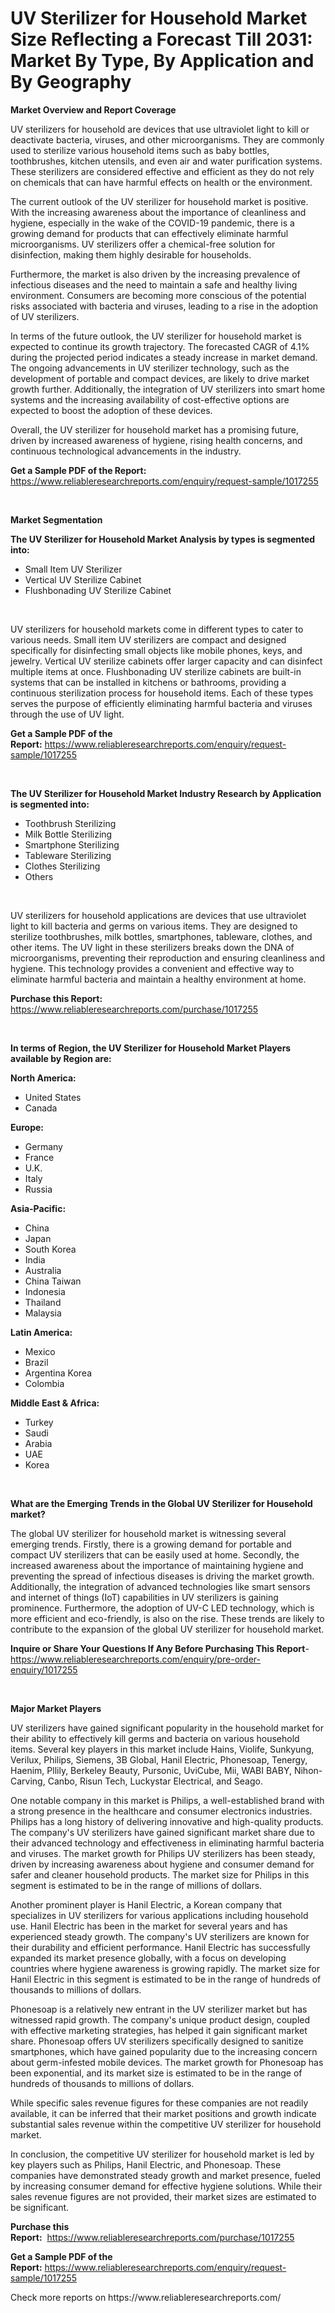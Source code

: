 <p><h1>UV Sterilizer for Household Market Size Reflecting a Forecast Till 2031: Market By Type, By Application and By Geography</h1></p><p><strong>Market Overview and Report Coverage</strong></p>
<p><p>UV sterilizers for household are devices that use ultraviolet light to kill or deactivate bacteria, viruses, and other microorganisms. They are commonly used to sterilize various household items such as baby bottles, toothbrushes, kitchen utensils, and even air and water purification systems. These sterilizers are considered effective and efficient as they do not rely on chemicals that can have harmful effects on health or the environment.</p><p>The current outlook of the UV sterilizer for household market is positive. With the increasing awareness about the importance of cleanliness and hygiene, especially in the wake of the COVID-19 pandemic, there is a growing demand for products that can effectively eliminate harmful microorganisms. UV sterilizers offer a chemical-free solution for disinfection, making them highly desirable for households.</p><p>Furthermore, the market is also driven by the increasing prevalence of infectious diseases and the need to maintain a safe and healthy living environment. Consumers are becoming more conscious of the potential risks associated with bacteria and viruses, leading to a rise in the adoption of UV sterilizers.</p><p>In terms of the future outlook, the UV sterilizer for household market is expected to continue its growth trajectory. The forecasted CAGR of 4.1% during the projected period indicates a steady increase in market demand. The ongoing advancements in UV sterilizer technology, such as the development of portable and compact devices, are likely to drive market growth further. Additionally, the integration of UV sterilizers into smart home systems and the increasing availability of cost-effective options are expected to boost the adoption of these devices.</p><p>Overall, the UV sterilizer for household market has a promising future, driven by increased awareness of hygiene, rising health concerns, and continuous technological advancements in the industry.</p></p>
<p><strong>Get a Sample PDF of the Report:</strong> <a href="https://www.reliableresearchreports.com/enquiry/request-sample/1017255">https://www.reliableresearchreports.com/enquiry/request-sample/1017255</a></p>
<p>&nbsp;</p>
<p><strong>Market Segmentation</strong></p>
<p><strong>The UV Sterilizer for Household Market Analysis by types is segmented into:</strong></p>
<p><ul><li>Small Item UV Sterilizer</li><li>Vertical UV Sterilize Cabinet</li><li>Flushbonading UV Sterilize Cabinet</li></ul></p>
<p>&nbsp;</p>
<p><p>UV sterilizers for household markets come in different types to cater to various needs. Small item UV sterilizers are compact and designed specifically for disinfecting small objects like mobile phones, keys, and jewelry. Vertical UV sterilize cabinets offer larger capacity and can disinfect multiple items at once. Flushbonading UV sterilize cabinets are built-in systems that can be installed in kitchens or bathrooms, providing a continuous sterilization process for household items. Each of these types serves the purpose of efficiently eliminating harmful bacteria and viruses through the use of UV light.</p></p>
<p><strong>Get a Sample PDF of the Report:</strong>&nbsp;<a href="https://www.reliableresearchreports.com/enquiry/request-sample/1017255">https://www.reliableresearchreports.com/enquiry/request-sample/1017255</a></p>
<p>&nbsp;</p>
<p><strong>The UV Sterilizer for Household Market Industry Research by Application is segmented into:</strong></p>
<p><ul><li>Toothbrush Sterilizing</li><li>Milk Bottle Sterilizing</li><li>Smartphone Sterilizing</li><li>Tableware Sterilizing</li><li>Clothes Sterilizing</li><li>Others</li></ul></p>
<p>&nbsp;</p>
<p><p>UV sterilizers for household applications are devices that use ultraviolet light to kill bacteria and germs on various items. They are designed to sterilize toothbrushes, milk bottles, smartphones, tableware, clothes, and other items. The UV light in these sterilizers breaks down the DNA of microorganisms, preventing their reproduction and ensuring cleanliness and hygiene. This technology provides a convenient and effective way to eliminate harmful bacteria and maintain a healthy environment at home.</p></p>
<p><strong>Purchase this Report:</strong>&nbsp; <a href="https://www.reliableresearchreports.com/purchase/1017255">https://www.reliableresearchreports.com/purchase/1017255</a></p>
<p>&nbsp;</p>
<p><strong>In terms of Region, the UV Sterilizer for Household Market Players available by Region are:</strong></p>
<p>
    <p> <strong> North America: </strong>
        <ul>
            <li>United States</li>
            <li>Canada</li>
        </ul>
        </p> 
    <p> <strong> Europe: </strong>
        <ul>
            <li>Germany</li>
            <li>France</li>
            <li>U.K.</li>
            <li>Italy</li>
            <li>Russia</li>
        </ul>
        </p> 
    <p> <strong> Asia-Pacific: </strong>
        <ul>
            <li>China</li>
            <li>Japan</li>
            <li>South Korea</li>
            <li>India</li>
            <li>Australia</li>
            <li>China Taiwan</li>
            <li>Indonesia</li>
            <li>Thailand</li>
            <li>Malaysia</li>
        </ul>
        </p> 
    <p> <strong> Latin America: </strong>
        <ul>
            <li>Mexico</li>
            <li>Brazil</li>
            <li>Argentina Korea</li>
            <li>Colombia</li>
        </ul>
        </p> 
    <p> <strong> Middle East & Africa: </strong>
        <ul>
            <li>Turkey</li>
            <li>Saudi</li>
            <li>Arabia</li>
            <li>UAE</li>
            <li>Korea</li>
        </ul>
    </p>
    </p>
<p>&nbsp;</p>
<p><strong>What are the Emerging Trends in the Global UV Sterilizer for Household market?</strong></p>
<p><p>The global UV sterilizer for household market is witnessing several emerging trends. Firstly, there is a growing demand for portable and compact UV sterilizers that can be easily used at home. Secondly, the increased awareness about the importance of maintaining hygiene and preventing the spread of infectious diseases is driving the market growth. Additionally, the integration of advanced technologies like smart sensors and internet of things (IoT) capabilities in UV sterilizers is gaining prominence. Furthermore, the adoption of UV-C LED technology, which is more efficient and eco-friendly, is also on the rise. These trends are likely to contribute to the expansion of the global UV sterilizer for household market.</p></p>
<p><strong>Inquire or Share Your Questions If Any Before Purchasing This Report</strong>- <a href="https://www.reliableresearchreports.com/enquiry/pre-order-enquiry/1017255">https://www.reliableresearchreports.com/enquiry/pre-order-enquiry/1017255</a></p>
<p>&nbsp;</p>
<p><strong>Major Market Players</strong></p>
<p><p>UV sterilizers have gained significant popularity in the household market for their ability to effectively kill germs and bacteria on various household items. Several key players in this market include Hains, Violife, Sunkyung, Verilux, Philips, Siemens, 3B Global, Hanil Electric, Phonesoap, Tenergy, Haenim, Pllily, Berkeley Beauty, Pursonic, UviCube, Mii, WABI BABY, Nihon-Carving, Canbo, Risun Tech, Luckystar Electrical, and Seago.</p><p>One notable company in this market is Philips, a well-established brand with a strong presence in the healthcare and consumer electronics industries. Philips has a long history of delivering innovative and high-quality products. The company's UV sterilizers have gained significant market share due to their advanced technology and effectiveness in eliminating harmful bacteria and viruses. The market growth for Philips UV sterilizers has been steady, driven by increasing awareness about hygiene and consumer demand for safer and cleaner household products. The market size for Philips in this segment is estimated to be in the range of millions of dollars.</p><p>Another prominent player is Hanil Electric, a Korean company that specializes in UV sterilizers for various applications including household use. Hanil Electric has been in the market for several years and has experienced steady growth. The company's UV sterilizers are known for their durability and efficient performance. Hanil Electric has successfully expanded its market presence globally, with a focus on developing countries where hygiene awareness is growing rapidly. The market size for Hanil Electric in this segment is estimated to be in the range of hundreds of thousands to millions of dollars.</p><p>Phonesoap is a relatively new entrant in the UV sterilizer market but has witnessed rapid growth. The company's unique product design, coupled with effective marketing strategies, has helped it gain significant market share. Phonesoap offers UV sterilizers specifically designed to sanitize smartphones, which have gained popularity due to the increasing concern about germ-infested mobile devices. The market growth for Phonesoap has been exponential, and its market size is estimated to be in the range of hundreds of thousands to millions of dollars.</p><p>While specific sales revenue figures for these companies are not readily available, it can be inferred that their market positions and growth indicate substantial sales revenue within the competitive UV sterilizer for household market.</p><p>In conclusion, the competitive UV sterilizer for household market is led by key players such as Philips, Hanil Electric, and Phonesoap. These companies have demonstrated steady growth and market presence, fueled by increasing consumer demand for effective hygiene solutions. While their sales revenue figures are not provided, their market sizes are estimated to be significant.</p></p>
<p><strong>Purchase this Report:</strong>&nbsp;&nbsp;<a href="https://www.reliableresearchreports.com/purchase/1017255">https://www.reliableresearchreports.com/purchase/1017255</a></p>
<p></p>
<p><strong>Get a Sample PDF of the Report:</strong>&nbsp;<a href="https://www.reliableresearchreports.com/enquiry/request-sample/1017255">https://www.reliableresearchreports.com/enquiry/request-sample/1017255</a></p>
<p>Check more reports on https://www.reliableresearchreports.com/</p>